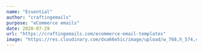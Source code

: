 ```yaml
---
name: "Essential"
author: "craftingemails"
purpose: "eCommerce emails"
date: 2020-07-29
url: "https://craftingemails.com/ecommerce-email-templates"
image: "https://res.cloudinary.com/dxa66e5ic/image/upload/w_768,h_574,c_thumb,f_auto,q_auto:best/dpr_1.0/v1635689244/website/products/thumbnails/essential-commerce-thumbnail.jpg"
---
```

